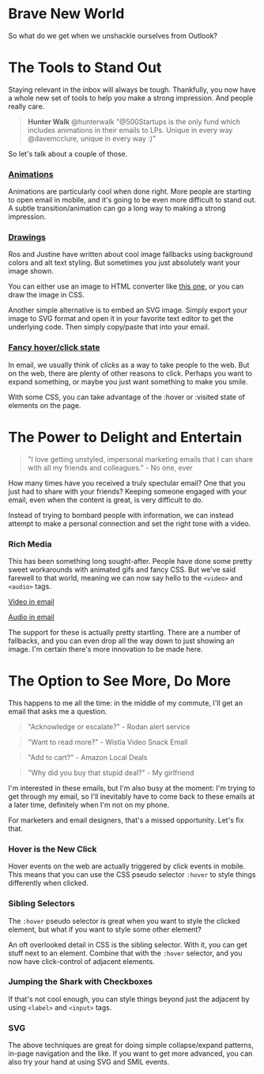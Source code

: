 Brave New World
===============


So what do we get when we unshackle ourselves from Outlook?


# The Tools to Stand Out

Staying relevant in the inbox will always be tough. Thankfully, you now have a whole new set of tools to help you make a strong impression. And people really care.

> __Hunter Walk__ ‏@hunterwalk
> "@500Startups is the only fund which includes animations in their emails to LPs. Unique in every way @davemcclure, unique in every way :)"

So let's talk about a couple of those.

### [Animations](https://github.com/daneden/animate.css)

Animations are particularly cool when done right. More people are starting to open email in mobile, and it's going to be even more difficult to stand out. A subtle transition/animation can go a long way to making a strong impression.

### [Drawings](https://developer.mozilla.org/en-US/demos/detail/pure-css3-homer/launch)

Ros and Justine have written about cool image fallbacks using background colors and alt text styling. But sometimes you just absolutely want your image shown.

You can either use an image to HTML converter like [this one](https://github.com/HubSpot/img2html), or you can draw the image in CSS.

Another simple alternative is to embed an SVG image. Simply export your image to SVG format and open it in your favorite text editor to get the underlying code. Then simply copy/paste that into your email.

### [Fancy hover/click state](http://www.zurb.com/playground/css-boxshadow-experiments)

In email, we usually think of _clicks_ as a way to take people to the web. But on the web, there are plenty of other reasons to click. Perhaps you want to expand something, or maybe you just want something to make you smile.

With some CSS, you can take advantage of the :hover or :visited state of elements on the page.


# The Power to Delight and Entertain

> "I love getting unstyled, impersonal marketing emails that I can share with all my friends and colleagues." - No one, ever

How many times have you received a truly spectular email? One that you just had to share with your friends? Keeping someone engaged with your email, even when the content is great, is very difficult to do.

Instead of trying to bombard people with information, we can instead attempt to make a personal connection and set the right tone with a video.

### Rich Media

This has been something long sought-after. People have done some pretty sweet workarounds with animated gifs and fancy CSS. But we've said farewell to that world, meaning we can now say hello to the `<video>` and `<audio>` tags.

[Video in email](http://www.campaignmonitor.com/uploads/testing/html5video-2011/index.html)

[Audio in email](http://www.campaignmonitor.com/blog/post/3890/adding-audio-to-email-newsletters)

The support for these is actually pretty startling. There are a number of fallbacks, and you can even drop all the way down to just showing an image. I'm certain there's more innovation to be made here.


# The Option to See More, Do More

This happens to me all the time: in the middle of my commute, I'll get an email that asks me a question.

> "Acknowledge or escalate?" - Rodan alert service

> "Want to read more?" - Wistia Video Snack Email

> "Add to cart?" - Amazon Local Deals

> "Why did you buy that stupid deal?" - My girlfriend

I'm interested in these emails, but I'm also busy at the moment: I'm trying to get through my email, so I'll inevitably have to come back to these emails at a later time, definitely when I'm not on my phone.

For marketers and email designers, that's a missed opportunity. Let's fix that.

### Hover is the New Click

Hover events on the web are actually triggered by click events in mobile. This means that you can use the CSS pseudo selector `:hover` to style things differently when clicked.

### Sibling Selectors

The `:hover` pseudo selector is great when you want to style the clicked element, but what if you want to style some other element?

An oft overlooked detail in CSS is the sibling selector. With it, you can get stuff next to an element. Combine that with the `:hover` selector, and you now have click-control of adjacent elements.

### Jumping the Shark with Checkboxes

If that's not cool enough, you can style things beyond just the adjacent by using `<label>` and `<input>` tags.

### SVG

The above techniques are great for doing simple collapse/expand patterns, in-page navigation and the like. If you want to get more advanced, you can also try your hand at using SVG and SMIL events.